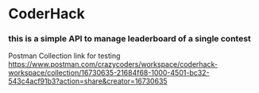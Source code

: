 # CoderHack

### this is a simple API to manage leaderboard of a single contest

Postman Collection link for testing
https://www.postman.com/crazycoders/workspace/coderhack-workspace/collection/16730635-21684f68-1000-4501-bc32-543c4acf91b3?action=share&creator=16730635
